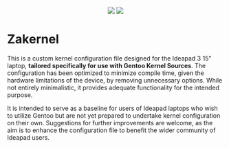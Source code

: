 <div align="center">

![](https://img.shields.io/github/last-commit/zazaserty/Zadots?style=flat-square&logo=)
![](https://img.shields.io/github/stars/zazaserty/Zadots?style=flat-square&logo=)
  
<div align="left">

# Zakernel
This is a custom kernel configuration file designed for the Ideapad 3 15" laptop, **tailored specifically for use with Gentoo Kernel Sources**. The configuration has been optimized to minimize compile time, given the hardware limitations of the device, by removing unnecessary options. While not entirely minimalistic, it provides adequate functionality for the intended purpose.

It is intended to serve as a baseline for users of Ideapad laptops who wish to utilize Gentoo but are not yet prepared to undertake kernel configuration on their own. Suggestions for further improvements are welcome, as the aim is to enhance the configuration file to benefit the wider community of Ideapad users.
